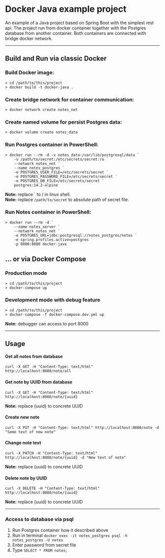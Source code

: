 # Docker Java example project

An example of a Java project based on Spring Boot with the simplest rest api.
The project run from docker container together with the Postgres database 
from another container. Both containers are connected with bridge docker network.

-------------------

## Build and Run via classic Docker
### Build Docker image:
```shell
> cd /path/to/this/project
> docker build -t docker-java .
```

### Create bridge network for container communication:
```shell
> docker network create notes_net
```

### Create named volume for persist Postgres data:
```shell
> docker volume create notes_data
```

### Run Postgres container in PowerShell:
```shell
> docker run --rm -d -v notes_data:/var/lib/postgresql/data `
    -v /path/to/secret:/etc/secrets/secret:ro `
    --network notes_net `
    --name notes_postgres `
    -e POSTGRES_USER_FILE=/etc/secrets/secret `
    -e POSTGRES_PASSWORD_FILE=/etc/secrets/secret `
    -e POSTGRES_DB_FILE=/etc/secrets/secret `
    postgres:14.2-alpine
```
**Note:** replace \` to / in linux shell.\
**Note:** replace `/path/to/secret` to absolute path of secret file.

### Run Notes container in PowerShell:
```shell
> docker run --rm -d `
    --name notes_server `
    --network notes_net `
    -e POSTGRES_URL=jdbc:postgresql://notes_postgres/notes `
    -e spring.profiles.active=postgres `
    -p 8080:8080 docker-java
```

## ... or via Docker Compose
### Production mode
```shell
> cd /path/to/this/project
> docker-compose up
```
### Development mode with debug feature
```shell
> cd /path/to/this/project
> docker-compose -f docker-compose.dev.yml up
```
**Note:** debugger can access to port 8000

-----------------------

## Usage
#### Get all notes from database
```shell
curl -X GET -H "Content-Type: text/html" http://localhost:8080/note/all
```

#### Get note by UUID from database
```shell
curl -X GET -H "Content-Type: text/html" http://localhost:8080/note/{uuid}
```
**Note:** replace {uuid} to concrete UUID

#### Create new note
```shell
curl -X PUT -H "Content-Type: text/html" http://localhost:8080/note -d "Some text of new note"
```

#### Change note text
```shell
curl -X PATCH -H "Content-Type: text/html" http://localhost:8080/note/{uuid} -d "New text of note"
```
**Note:** replace {uuid} to concrete UUID

#### Delete note by UUID
```shell
curl -X DELETE -H "Content-Type: text/html" http://localhost:8080/note/{uuid}
```
**Note:** replace {uuid} to concrete UUID

---------------------------
### Access to database via psql
1. Run Postgres container how it described above
2. Run in terminal `docker exec -it notes_postgres psql -h notes_postgres -U notes`
3. Enter password from secret file
4. Type `SELECT * FROM notes;`
